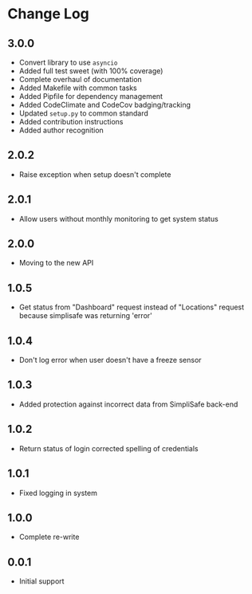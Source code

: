# Change Log

## 3.0.0
- Convert library to use `asyncio`
- Added full test sweet (with 100% coverage)
- Complete overhaul of documentation
- Added Makefile with common tasks
- Added Pipfile for dependency management
- Added CodeClimate and CodeCov badging/tracking
- Updated `setup.py` to common standard
- Added contribution instructions
- Added author recognition

## 2.0.2
- Raise exception when setup doesn't complete

## 2.0.1
- Allow users without monthly monitoring to get system status

## 2.0.0
- Moving to the new API

## 1.0.5
- Get status from "Dashboard" request instead of "Locations" request because simplisafe was returning 'error' 

## 1.0.4
- Don't log error when user doesn't have a freeze sensor

## 1.0.3

- Added protection against incorrect data from SimpliSafe back-end

## 1.0.2
- Return status of login corrected spelling of credentials

## 1.0.1
- Fixed logging in system

## 1.0.0
- Complete re-write

## 0.0.1
- Initial support
